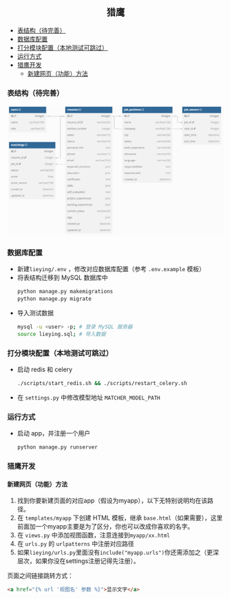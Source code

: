 <h2 align="center"> 猎鹰 </h2>

- [表结构（待完善）](#表结构待完善)
- [数据库配置](#数据库配置)
- [打分模块配置（本地测试可跳过）](#打分模块配置本地测试可跳过)
- [运行方式](#运行方式)
- [猎鹰开发](#猎鹰开发)
  - [新建网页（功能）方法](#新建网页功能方法)


### 表结构（待完善）
![](./image/lieying.png)


### 数据库配置
- 新建`lieying/.env` ，修改对应数据库配置（参考 `.env.example` 模板）
- 将表结构迁移到 MySQL 数据库中
  ```bash
  python manage.py makemigrations
  python manage.py migrate
  ```
- 导入测试数据
  ```bash
  mysql -u <user> -p; # 登录 MySQL 服务器
  source lieying.sql; # 导入数据
  ```

### 打分模块配置（本地测试可跳过）
- 启动 redis 和 celery
  ```bash
  ./scripts/start_redis.sh && ./scripts/restart_celery.sh
  ```
- 在 `settings.py` 中修改模型地址 `MATCHER_MODEL_PATH`

### 运行方式

- 启动 app，并注册一个用户
  ```bash
  python manage.py runserver
  ```
### 猎鹰开发
#### 新建网页（功能）方法
1. 找到你要新建页面的对应app（假设为myapp），以下无特别说明均在该路径。 
2. 在 `templates/myapp` 下创建 HTML 模板，继承 `base.html`（如果需要），这里前面加一个myapp主要是为了区分，你也可以改成你喜欢的名字。
3. 在 `views.py` 中添加视图函数，注意连接到`myapp/xx.html`
4. 在 `urls.py` 的 `urlpatterns` 中注册对应路径
5. 如果`lieying/urls.py`里面没有`include("myapp.urls")`你还需添加之（更深层次，如果你没在settings注册记得先注册）。

页面之间链接跳转方式：
```html
<a href="{% url '视图名' 参数 %}">显示文字</a>
```